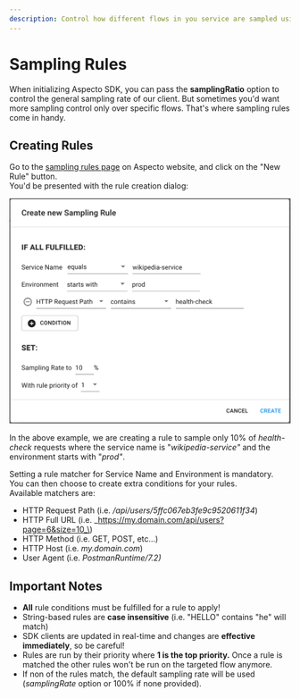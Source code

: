 ```yaml
---
description: Control how different flows in you service are sampled using remote rules
---
```


# Sampling Rules

When initializing Aspecto SDK, you can pass the **samplingRatio** option to control the general sampling rate of our client. But sometimes you'd want more sampling control only over specific flows. That's where sampling rules come in handy.

## Creating Rules

Go to the [sampling rules page](https://app.aspecto.io/app/settings/sampling-rules) on Aspecto website, and click on the "New Rule" button.  
You'd be presented with the rule creation dialog:

![](../.gitbook/assets/image%20%289%29.png)

In the above example, we are creating a rule to sample only 10% of _health-check_ requests where the service name is "_wikipedia-service"_ and the environment starts with "_prod"_.  
  
Setting a rule matcher for Service Name and Environment is mandatory.  
You can then choose to create extra conditions for your rules.  
Available matchers are:

* HTTP Request Path \(i.e. _/api/users/5ffc067eb3fe9c9520611f34_\)
* HTTP Full URL \(i.e. _https://my.domain.com/api/users?page=6&size=10_\)
* HTTP Method \(i.e. GET, POST, etc...\)
* HTTP Host \(i.e. _my.domain.com_\)
* User Agent \(i.e. _PostmanRuntime/7.2\)_

## **Important Notes**

* **All** rule conditions must be fulfilled for a rule to apply! 
* String-based rules are **case insensitive** \(i.e. "HELLO" contains "he" will match\) 
* SDK clients are updated in real-time and changes are **effective immediately**, so be careful! 
* Rules are run by their priority where **1 is the top priority.**  Once a rule is matched the other rules won't be run on the targeted flow anymore. 
* If non of the rules match, the default sampling rate will be used \(_samplingRate_ option or 100% if none provided\).

